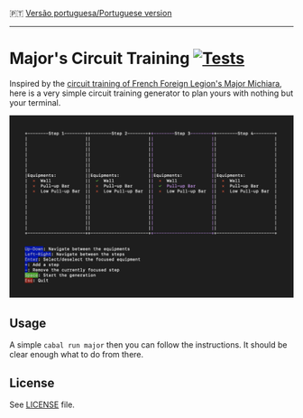 :portugal: [Versão portuguesa/Portuguese version](README.md)
***

# Major's Circuit Training [![Tests](https://github.com/TheLusitanianKing/MajorTraining/actions/workflows/tests.yml/badge.svg)](https://github.com/TheLusitanianKing/MajorTraining/actions/workflows/tests.yml)

Inspired by the [circuit training of French Foreign Legion's Major Michiara](https://www.youtube.com/watch?v=wcitMZdgYIA), here is a very simple circuit training generator to plan yours with nothing but your terminal.

![Preview dark terminal](preview-dark.png)

## Usage
A simple `cabal run major` then you can follow the instructions. It should be clear enough what to do from there.

## License
See [LICENSE](LICENSE) file.